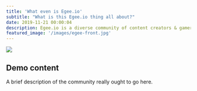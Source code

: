```yaml
---
title: 'What even is Egee.io'
subtitle: "What is this Egee.io thing all about?"
date: 2019-11-21 00:00:04
description: Egee.io is a diverse community of content creators & gamers. We throw events and cool shit like that.
featured_image: '/images/egee-front.jpg'
---
```


![](/images/egeeio-mc.png)

## Demo content

A brief description of the community really ought to go here.
